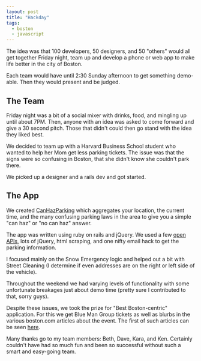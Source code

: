 ```yaml
---
layout: post
title: "Hackday"
tags:
  - boston
  - javascript
---
```


The idea was that 100 developers, 50 designers, and 50 "others" would 
all get together Friday night, team up and develop a phone or web app to 
make life better in the city of Boston.

Each team would have until 2:30 Sunday afternoon to get something 
demo-able. Then they would present and be judged.

## The Team

Friday night was a bit of a social mixer with drinks, food, and mingling 
up until about 7PM. Then, anyone with an idea was asked to come forward 
and give a 30 second pitch. Those that didn't could then go stand with 
the idea they liked best.

We decided to team up with a Harvard Business School student who wanted 
to help her Mom get less parking tickets. The issue was that the signs 
were so confusing in Boston, that she didn't know she couldn't park 
there.

We picked up a designer and a rails dev and got started.

## The App

We created [CanHazParking][canhaz] which aggregates your location, the 
current time, and the many confusing parking laws in the area to give 
you a simple "can haz" or "no can haz" answer.

The app was written using ruby on rails and jQuery. We used a few [open 
APIs][civic], lots of jQuery, html scraping, and one nifty email hack to 
get the parking information.

I focused mainly on the Snow Emergency logic and helped out a bit with 
Street Cleaning (I determine if even addresses are on the right or left 
side of the vehicle).

Throughout the weekend we had varying levels of functionality with some 
unfortunate breakages just about demo time (pretty sure I contributed 
to that, sorry guys).

Despite these issues, we took the prize for "Best Boston-centric" 
application. For this we get Blue Man Group tickets as well as blurbs in 
the various boston.com articles about the event. The first of such 
articles can be seen [here][article].

Many thanks go to my team members: Beth, Dave, Kara, and Ken. Certainly 
couldn't have had so much fun and been so successful without such a 
smart and easy-going team.

[canhaz]:  http://canhazparking.com "Can Haz Parking?"
[civic]:   http://civicapi.com "The Civic API"
[article]: http://www.boston.com/business/technology/innoeco/2011/02/winners_of_the_first-ever_bost.html
